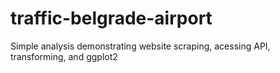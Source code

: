# traffic-belgrade-airport
Simple analysis demonstrating website scraping, acessing API, transforming, and ggplot2
